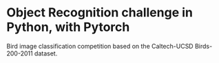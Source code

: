 # Object Recognition challenge in Python, with Pytorch
Bird image classification competition based on the Caltech-UCSD Birds-200-2011 dataset. 

##
